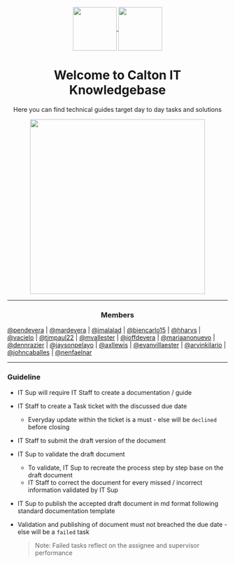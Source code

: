 <p align="center"> 
<a href="https://cwti.atlassian.net/servicedesk/customer/portal/6" target="_blank">
  <img width="100" align="center" src="https://user-images.githubusercontent.com/30513430/180415032-56c50e3a-a8d3-4bc1-a9a6-978940fa0cc2.png"/>
</a>
<a href="https://cwti.atlassian.net/servicedesk/customer/portal/3" target="_blank">
  <img width="100" align="center" src="https://user-images.githubusercontent.com/30513430/180415049-3eecfb29-a4fa-47d0-9984-4665fa10a17b.png"/>
</a>
</p>
  
<h1 align="center"><b> Welcome to Calton IT Knowledgebase </b></h1>
<p align="center">Here you can find technical guides target day to day tasks and solutions</p>
<p align="center"> <img src="https://user-images.githubusercontent.com/30513430/180406837-0b60e567-1355-4492-bdea-16dea48cb709.gif" width="400" /> </p>

---

<p align="center">
<h3 align="center"><b> Members </b></h3>
<a href="https://github.com/pendevera">@pendevera</a> |
<a href="https://github.com/mardevera">@mardevera</a> |
<a href="https://github.com/imalalad">@imalalad</a> |
<a href="https://github.com/biencarlo15">@biencarlo15</a> |
<a href="https://github.com/hharvs">@hharvs</a> |
<a href="https://github.com/vacielo">@vacielo</a> |
<a href="https://github.com/timpaul22">@timpaul22</a> |
<a href="https://github.com/mvallester">@mvallester</a> |
<a href="https://github.com/joffdevera">@joffdevera</a> |
<a href="https://github.com/mariaanonuevo">@mariaanonuevo</a> |
<a href="https://github.com/dennrazier">@dennrazier</a> |
<a href="https://github.com/jaysonpelayo">@jaysonpelayo</a> |
<a href="https://github.com/axllewis">@axllewis</a> |
<a href="https://github.com/evanvillaester">@evanvillaester</a> |
<a href="https://github.com/arvinkilario">@arvinkilario</a> |
<a href="https://github.com/johncaballes">@johncaballes</a> |
<a href="https://github.com/nenfaelnar">@nenfaelnar</a>
</p>

---
### Guideline  
- IT Sup will require IT Staff to create a documentation / guide

- IT Staff to create a Task ticket with the discussed due date
  - Everyday update within the ticket is a must - else will be `declined` before closing
 
- IT Staff to submit the draft version of the document

- IT Sup to validate the draft document
  - To validate, IT Sup to recreate the process step by step base on the draft document
  - IT Staff to correct the document for every missed / incorrect information validated by IT Sup
 
- IT Sup to publish the accepted draft document in md format following standard documentation template

- Validation and publishing of document must not breached the due date - else will be a `failed` task

  > Note: Failed tasks reflect on the assignee and supervisor performance
